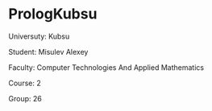 # PrologKubsu
Universuty: Kubsu

Student: Misulev Alexey

Faculty: Computer Technologies And Applied Mathematics

Course: 2

Group: 26
